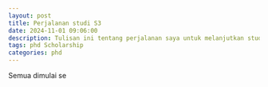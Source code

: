 ```yaml
---
layout: post
title: Perjalanan studi S3
date: 2024-11-01 09:06:00
description: Tulisan ini tentang perjalanan saya untuk melanjutkan studi S3. Mulai dari mencari calon pembimbing S3 hingga mendapatkan beasiswa.
tags: phd Scholarship
categories: phd
---
```


Semua dimulai se